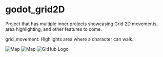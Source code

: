 # godot_grid2D

Project that has multiple inner projects showcasing Grid 2D movements, area highlighting, and other features to come.

grid_movement: Highlights area where a character can walk.

![Map](https://www.dropbox.com/s/nnz2aei7ud8yiy8/map.png?dl=0)
![Map](https://www.dropbox.com/s/nnz2aei7ud8yiy8/map.png?dl=0)
![GitHub Logo](/images/logo.png)

